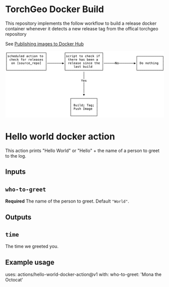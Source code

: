 # TorchGeo Docker Build

This repository implements the follow workflow to build a release docker container whenever it detects a new release tag from the offical torchgeo repository


See [Publishing images to Docker Hub](https://docs.github.com/en/actions/publishing-packages/publishing-docker-images#publishing-images-to-docker-hub)


![](build-workflow.png)
# Hello world docker action

This action prints "Hello World" or "Hello" + the name of a person to greet to the log.

## Inputs

## `who-to-greet`

**Required** The name of the person to greet. Default `"World"`.

## Outputs

## `time`

The time we greeted you.

## Example usage

uses: actions/hello-world-docker-action@v1
with:
  who-to-greet: 'Mona the Octocat'